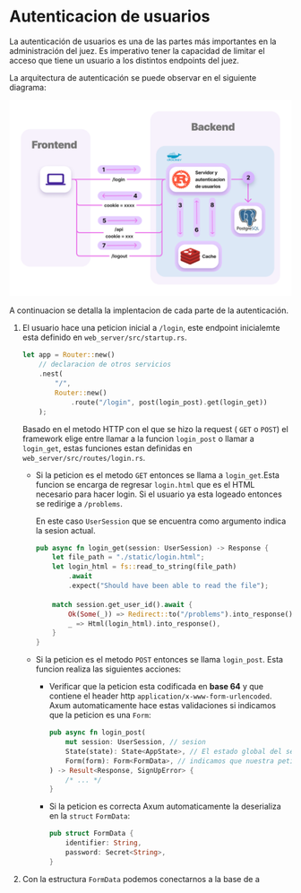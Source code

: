 # Autenticacion de usuarios

La autenticación de usuarios es una de las partes más importantes en la administración del juez. Es imperativo tener la capacidad de limitar el acceso que tiene un usuario a los distintos endpoints del juez.

La arquitectura de autenticación se puede observar en el siguiente diagrama:

![design](./images/auth.png)

A continuacion se detalla  la implentacion de cada parte de la autenticación.

1. El usuario hace una peticion inicial a `/login`, este endpoint inicialemte esta definido en `web_server/src/startup.rs`.
    ```rust
    let app = Router::new()
        // declaracion de otros servicios
        .nest(
            "/",
            Router::new()
                .route("/login", post(login_post).get(login_get))
        );
    ```
    Basado en el metodo HTTP con el que se hizo la request ( `GET` o `POST`) el framework elige entre llamar a la funcion `login_post` o llamar a `login_get`, estas funciones estan definidas en `web_server/src/routes/login.rs`.

    - Si la peticion es el metodo `GET` entonces se llama a `login_get`.Esta funcion se encarga de regresar `login.html` que es el HTML necesario para hacer login. Si el usuario ya esta logeado entonces se redirige a `/problems`.

        En este caso `UserSession` que se encuentra como argumento indica la sesion actual.
        ```rust
        pub async fn login_get(session: UserSession) -> Response {
            let file_path = "./static/login.html";
            let login_html = fs::read_to_string(file_path)
                .await
                .expect("Should have been able to read the file");

            match session.get_user_id().await {
                Ok(Some(_)) => Redirect::to("/problems").into_response(),
                _ => Html(login_html).into_response(),
            }
        }
        ```
    - Si la peticion es el metodo `POST` entonces se llama `login_post`. Esta funcion realiza las siguientes acciones:
        - Verificar que la peticion esta codificada en **base 64** y que contiene el header http `application/x-www-form-urlencoded`. Axum automaticamente hace estas validaciones si indicamos que la peticion es una `Form`:
            ```rust
            pub async fn login_post(
                mut session: UserSession, // sesion 
                State(state): State<AppState>, // El estado global del servidor
                Form(form): Form<FormData>, // indicamos que nuestra peticion es una Form
            ) -> Result<Response, SignUpError> {
                /* ... */
            }
            ```
        - Si la peticion es correcta Axum automaticamente la deserializa en la `struct` `FormData`:
            ```rust
            pub struct FormData {
                identifier: String,
                password: Secret<String>,
            }
            ```
2. Con la estructura `FormData` podemos conectarnos a la base de a
        
